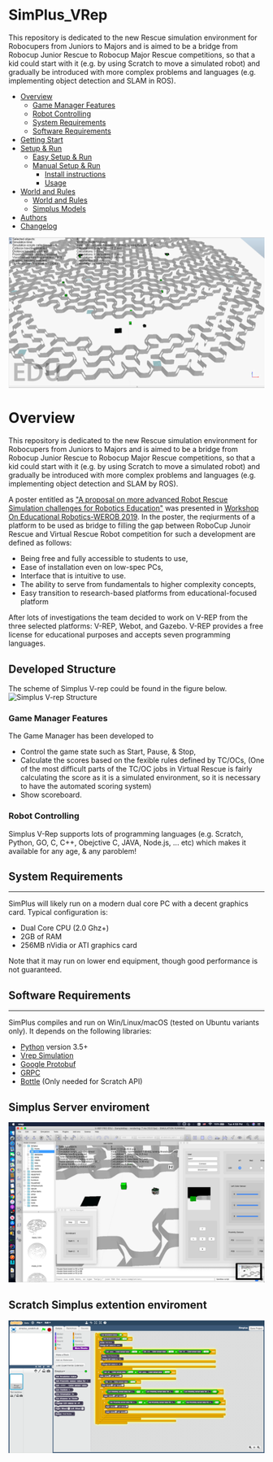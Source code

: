 # SimPlus_VRep
This repository is dedicated to the new Rescue simulation environment for Robocupers from Juniors to Majors and is aimed to be a bridge from Robocup Junior Rescue to Robocup Major Rescue competitions, so that a kid could start with it (e.g. by using Scratch to move a simulated robot) and gradually be introduced with more complex problems and languages (e.g. implementing object detection and SLAM in ROS).


- [Overview](https://github.com/Robocup-simplus/simplus_vrep/#overview)
  - [Game Manager Features](https://github.com/Robocup-simplus/simplus_vrep/#game-manager-features)
  - [Robot Controlling](https://github.com/Robocup-simplus/simplus_vrep/#robot-controlling)
  - [System Requirements](https://github.com/Robocup-simplus/simplus_vrep/#system-requirements)
  - [Software Requirements](https://github.com/Robocup-simplus/simplus_vrep/#software-requirements)
- [Getting Start](https://github.com/Robocup-simplus/simplus_vrep/wiki)
- [Setup & Run](README.md)
  - [Easy Setup & Run](EASY_SETUP.md)
  - [Manual Setup & Run](MANUAL_SETUP.md)   
    - [Install instructions](MANUAL_SETUP.md#vrep-installation)
    - [Usage](MANUAL_SETUP.md#usage)
- [World and Rules](WORLD.md)
  - [World and Rules](WORLD.md)
  - [Simplus Models](MODELS.md)
- [Authors](AUTHORS.md)
- [Changelog](CHANGELOG.md)

![SimPlus on macOS](docs/img/world2.png?raw=true "Simplus on macOS")

# Overview
This repository is dedicated to the new Rescue simulation environment for Robocupers from Juniors to Majors and is aimed to be a bridge from Robocup Junior Rescue to Robocup Major Rescue competitions, so that a kid could start with it (e.g. by using Scratch to move a simulated robot) and gradually be introduced with more complex problems and languages (e.g. implementing object detection and SLAM by ROS).

A poster entitled as ["A proposal on more advanced Robot Rescue Simulation challenges for Robotics Education"](https://www.researchgate.net/profile/Fatemeh_Pahlevan_Aghababa/publication/336114712_WeROB2019/links/5d8f0692a6fdcc2554a1125f/WeROB2019.pdf) was presented in [Workshop On Educational Robotics-WEROB 2019](https://junior.robocup.org/workshop-on-educational-robotics-werob-2019/). In the poster, the reqiurments of a platform to be used as bridge to filling the gap between RoboCup Junoir Rescue and Virtual Rescue Robot competition for such a development are defined as follows:
- Being free and fully accessible to students to use,
- Ease of installation even on low-spec PCs,
- Interface that is intuitive to use.
- The ability to serve from fundamentals to higher complexity concepts,
- Easy transition to research-based platforms from educational-focused platform

After lots of investigations the team decided to work on V-REP from the three selected platforms: V-REP, Webot, and Gazebo.
V-REP provides a free license for educational purposes and accepts seven programming languages. 

## Developed Structure
The scheme of Simplus V-rep could be found in the figure below.
![Simplus V-rep Structure]("docs/img/SimplusVrepStructure.png"?raw=true "Simplus V-rep Structure")

### Game Manager Features
The Game Manager has been developed to
- Control the game state such as Start, Pause, & Stop,
- Calculate the scores based on the fexible rules defined by TC/OCs, (One of the most difficult parts of the TC/OC jobs in Virtual Rescue is fairly calculating the score as it is a simulated environment, so it is necessary to have the automated scoring system)
- Show scoreboard.

### Robot Controlling
Simplus V-Rep supports lots of programming languages (e.g. Scratch, Python, GO, C, C++, Obejctive C, JAVA, Node.js, ... etc) which makes it available for any age, & any paroblem!


## System Requirements
-----------------------

SimPlus will likely run on a modern dual core PC with a decent graphics card. Typical configuration is:

- Dual Core CPU (2.0 Ghz+)
- 2GB of RAM
- 256MB nVidia or ATI graphics card

Note that it may run on lower end equipment, though good performance is not guaranteed.


## Software Requirements
---------------------

SimPlus compiles and run on Win/Linux/macOS (tested on Ubuntu variants only). It depends on the following libraries:

- [Python](https://www.python.org) version 3.5+ 
- [Vrep Simulation](http://www.coppeliarobotics.com)
- [Google Protobuf](https://github.com/google/protobuf)
- [GRPC](http://grpc.io)
- [Bottle](https://bottlepy.org/docs/dev/) (Only needed for Scratch API)

Simplus Server enviroment 
---------------------
![SimPlus on macOS](docs/img/full.png?raw=true "Simplus server")

Scratch Simplus extention enviroment
---------------------

![Scratch sample code](docs/img/scratch.png?raw=true "Scratch Simplus extention")



